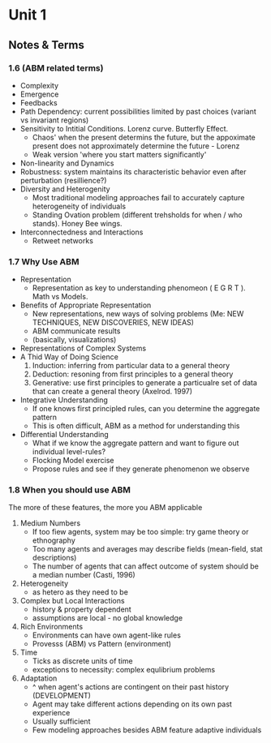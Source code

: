  # Unit 1

## Notes & Terms
### 1.6 (ABM related terms)
- Complexity
- Emergence
- Feedbacks
- Path Dependency: current possibilities limited by past choices (variant vs invariant regions)
- Sensitivity to Intitial Conditions. Lorenz curve. Butterfly Effect.
  - Chaos' when the present determins the future, but the appoximate present does not approximately determine the future - Lorenz
  - Weak version 'where you start matters significantly'
- Non-linearity and Dynamics
- Robustness: system maintains its characteristic behavior even after perturbation (resillience?) 
- Diversity and Heterogenity
  - Most traditional modeling approaches fail to accurately capture heterogeneity of individuals
  - Standing Ovation problem (different trehsholds for when / who stands). Honey Bee wings. 
- Interconnectedness and Interactions
  - Retweet networks

### 1.7 Why Use ABM
- Representation
  - Representation as key to understanding phenomeon ( E G R T ). Math vs Models.
- Benefits of Appropriate Representation
  - New representations, new ways of solving problems (Me: NEW TECHNIQUES, NEW DISCOVERIES, NEW IDEAS)
  - ABM communicate results 
  - (basically, visualizations)
- Representations of Complex Systems
- A Thid Way of Doing Science
  1. Induction: inferring from particular data to a general theory
  2. Deduction: resoning from first principles to a general theory
  3. Generative: use first principles to generate a particualre set of data that can create a general theory (Axelrod. 1997)
- Integrative Understanding
  - If one knows first principled rules, can you determine the aggregate pattern
  - This is often difficult, ABM as a method for understanding this
- Differential Understanding
  - What if we know the aggregate pattern  and want to figure out individual level-rules?
  - Flocking Model exercise
  - Propose rules and see if they generate phenomenon we observe
  
### 1.8 When you should use ABM
  The more of these features, the more you ABM applicable
1. Medium Numbers
   - If too fiew agents, system may be too simple: try game theory or ethnography
   - Too many agents and averages may describe fields (mean-field, stat descriptions)
   - The number of agents that can affect outcome of system should be a median number (Casti, 1996)
2. Heterogeneity
   - as hetero as they need to be
3. Complex but Local Interactions
   - history & property dependent 
   - assumptions are local - no global knowledge
4. Rich Environments
   - Environments can have own agent-like rules
   - Provesss (ABM) vs Pattern (environment)
5. Time
   - Ticks as discrete units of time
   - exceptions to necessity: complex equlibrium problems
6. Adaptation
   - ^ when agent's actions are contingent on their past history (DEVELOPMENT)
   - Agent may take different actions depending on its own past experience
   - Usually sufficient
   - Few modeling approaches besides ABM feature adaptive individuals 
